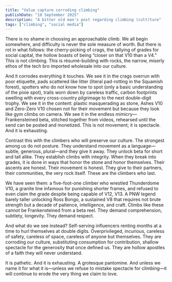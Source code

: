 ```yaml
---
title: "Value capture corroding climbing"
publishDate: "18 September 2025"
description: "A bitter old man's post regarding climbing (cult)ture"
tags: ["climbing", "social media"]
---
```


There is no shame in choosing an approachable climb. We all begin somewhere, and difficulty is never the sole measure of worth. But there is rot in what follows: the cherry-picking of crags, the tallying of grades for social capital, the hollow boasts of being “closer on that V10 than a V4.” This is not climbing. This is résumé-building with rocks, the narrow, miserly ethos of the tech bro imported wholesale into our culture.

And it corrodes everything it touches. We see it in the crags overrun with poor etiquette, pads scattered like litter (literal pad-rotting in the Squamish forest), spotters who do not know how to spot (only a basic understanding of the pixie spot), trails worn down by careless traffic, carbon footprints swelling with every cross-country pilgrimage to the next double-digit trophy. We see it in the content: plastic masquerading as stone, Ashes V10 and Zero-Zero V10 chosen not for their movement but because they look like gym climbs on camera. We see it in the endless mimicry—Frankensteined beta, stitched together from videos, rehearsed until the send can be posted and monetized. This is not movement; it is spectacle. And it is exhausting.

Contrast this with the climbers who will preserve our culture. The strongest among us do not posture. They understand movement as a language—subtle, generous, plural—and they give it away. They unlock beta for short and tall alike. They establish climbs with integrity. When they break into grades, it is done in ways that honor the stone and honor themselves. Their ascents are honest. Their movement is honest. They give to their partners, their communities, the very rock itself. These are the climbers who last.

We have seen them: a five-foot-one climber who wrestled Thunderdome V10, a granite line infamous for punishing shorter frames, and refused to even claim the grade despite being capable of V12, V13. A PNW legend barely taller unlocking Ross Bongo, a sustained V8 that requires not brute strength but a decade of patience, intelligence, and craft. Climbs like these cannot be Frankensteined from a beta reel. They demand comprehension, subtlety, longevity. They demand respect.

And what do we see instead? Self-serving influencers renting months at a time to hurl themselves at double digits. Overprivileged, incurious, careless of safety, careless of space, careless of anyone but themselves. They are corroding our culture, substituting consumption for contribution, shallow spectacle for the generosity that once defined us. They are hollow apostles of a faith they will never understand.

It is pathetic. And it is exhausting. A grotesque pantomine. And unless we name it for what it is—unless we refuse to mistake spectacle for climbing—it will continue to erode the very thing we claim to love.